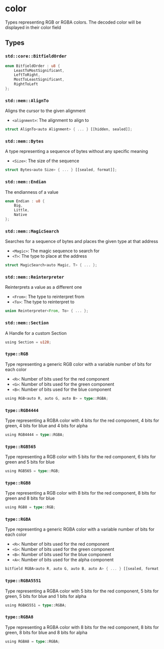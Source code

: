 # color
Types representing RGB or RGBA colors. The decoded color will be displayed in their color field


## Types

### `std::core::BitfieldOrder`


```rust
enum BitfieldOrder : u8 {
    LeastToMostSignificant,
    LeftToRight,
    MostToLeastSignificant,
    RightToLeft
};
```
### `std::mem::AlignTo`

Aligns the cursor to the given alignment
- `<alignment>`: The alignment to align to

```rust
struct AlignTo<auto Alignment> { ... } [[hidden, sealed]];
```
### `std::mem::Bytes`

A type representing a sequence of bytes without any specific meaning
- `<Size>`: The size of the sequence

```rust
struct Bytes<auto Size> { ... } [[sealed, format]];
```
### `std::mem::Endian`

The endianness of a value

```rust
enum Endian : u8 {
    Big,
    Little,
    Native
};
```
### `std::mem::MagicSearch`

Searches for a sequence of bytes and places the given type at that address
- `<Magic>`: The magic sequence to search for
- `<T>`: The type to place at the address

```rust
struct MagicSearch<auto Magic, T> { ... };
```
### `std::mem::Reinterpreter`

Reinterprets a value as a different one
- `<From>`: The type to reinterpret from
- `<To>`: The type to reinterpret to

```rust
union Reinterpreter<From, To> { ... };
```
### `std::mem::Section`

A Handle for a custom Section

```rust
using Section = u128;
```
### `type::RGB`

Type representing a generic RGB color with a variable number of bits for each color
- `<R>`: Number of bits used for the red component
- `<G>`: Number of bits used for the green component
- `<B>`: Number of bits used for the blue component

```rust
using RGB<auto R, auto G, auto B> = type::RGBA;
```
### `type::RGB4444`

Type representing a RGBA color with 4 bits for the red component, 4 bits for green, 4 bits for blue and 4 bits for alpha

```rust
using RGB4444 = type::RGBA;
```
### `type::RGB565`

Type representing a RGB color with 5 bits for the red component, 6 bits for green and 5 bits for blue

```rust
using RGB565 = type::RGB;
```
### `type::RGB8`

Type representing a RGB color with 8 bits for the red component, 8 bits for green and 8 bits for blue

```rust
using RGB8 = type::RGB;
```
### `type::RGBA`

Type representing a generic RGBA color with a variable number of bits for each color
- `<R>`: Number of bits used for the red component
- `<G>`: Number of bits used for the green component
- `<B>`: Number of bits used for the blue component
- `<A>`: Number of bits used for the alpha component

```rust
bitfield RGBA<auto R, auto G, auto B, auto A> { ... } [[sealed, format, color]];
```
### `type::RGBA5551`

Type representing a RGBA color with 5 bits for the red component, 5 bits for green, 5 bits for blue and 1 bits for alpha

```rust
using RGBA5551 = type::RGBA;
```
### `type::RGBA8`

Type representing a RGBA color with 8 bits for the red component, 8 bits for green, 8 bits for blue and 8 bits for alpha

```rust
using RGBA8 = type::RGBA;
```
